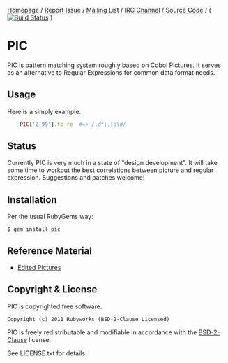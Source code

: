 [Homepage](http://rubyworks.github.com/pic) /
[Report Issue](http://github.com/rubyworks/pic/issues) /
[Mailing List](http://groups.google.com/rubyworks-mailinglist) /
[IRC Channel](irc://irc.freenode.net/rubyworks) /
[Source Code](http://github.com/rubyworks/pic) /
( [![Build Status](https://secure.travis-ci.org/rubyworks/pic.png)](http://travis-ci.org/rubyworks/pic) )


# PIC

PIC is pattern matching system roughly based on Cobol Pictures. It serves
as an alternative to Regular Expressions for common data format needs.


## Usage

Here is a simply example.

~~~ruby
    PIC['Z.99'].to_re  #=> /\d*\.\d\d/
~~~


## Status

Currently PIC is very much in a state of "design development". It will take
some time to workout the best correlations between picture and regular
expression. Suggestions and patches welcome!


## Installation

Per the usual RubyGems way:

    $ gem install pic


## Reference Material

* [Edited Pictures](http://www.csis.ul.ie/cobol/course/EditedPics.htm)


## Copyright & License

PIC is copyrighted free software.

    Copyright (c) 2011 Rubyworks (BSD-2-Clause Licensed)

PIC is freely redistributable and modifiable in accordance with the
[BSD-2-Clause](http://spdx.org/licenses/bsd-2-clause) license.

See LICENSE.txt for details.

